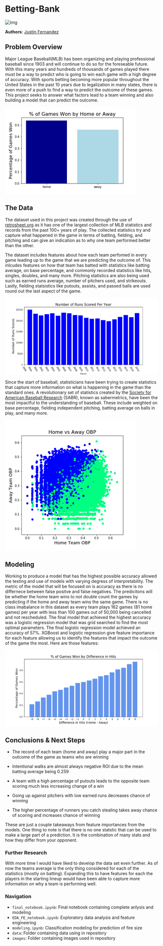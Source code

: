 # Betting-Bank

![img](./images/stadium.jpg)

**Authors**: [Justin Fernandez](mailto:justin_miguel_fernandez@gmail.com)


## Problem Overview
Major League Baseball(MLB) has been organizing and playing professional baseball since 1903 and will continue to do so for the foreseable future. With this many years and hundreds of thousands of games played there must be a way to predict who is going to win each game with a high degree of accuracy. With sports betting becoming more popular throughout the United States in the past 10 years due to legalization in many states, there is even more of a push to find a way to predict the outcome of these games. This project seeks to answer what factors lead to a team winning and also building a model that can predict the outcome.

![img](./images/home_vs_away.png)


## The Data
The dataset used in this project was created through the use of [retrosheet.org](https://www.retrosheet.org/) as it has one of the largest collection of MLB statistics and records from the past 100+ years of play. The collected statistics try and capture what happened in the game in terms of batting, fielding, and pitching and can give an indication as to why one team performed better than the other.

The dataset includes features about how each team perfomed in every game leading up to the game that we are predicting the outcome of. This inlcudes features on how that team has batted with statistics like batting average, on base percentage, and commonly recorded statistics like hits, singles, doubles, and many more. Pitching statistics are also being used such as earned runs average, number of pitchers used, and strikeouts. Lastly, fielding statsistics like putouts, assists, and passed balls are used round out the last aspect of the game.

![img](./images/runs_per_year.png)

Since the start of baseball, statisticians have been trying to create statistics that capture more information on what is happening in the game than the standard ones. A revolutionary set of statistics created by the [Society for American Baseball Research](https://sabr.org/sabermetrics) (SABR), known as sabermetrics, have been the most impactful to the understanding of baseball. These include weighted on base percentage, fielding independent pitching, batting average on balls in play, and many more.

![img](./images/obp_diff.png)

## Modeling
Working to produce a model that has the highest possible accuracy allowed the testing and use of models with varying degress of interpretability. The metric of the model that will be focused on is accuracy as there is no differnece between false positve and false negatives. The predicitons will be whether the home team wins to not double count the games by predicting if the home and away team wins the same game. There is no class imabalance in this dataset as every team plays 162 games (81 home games) per year with less than 100 games out of 50,000 being cancelled and not rescheduled. The final model that achieved the highest accuracy was a logistic regression model that was grid searched to find the most optimal parameters. The final logistic regression model achieved an accuracy of 57%. XGBoost and logistic regression give feature importance for each feature allowing us to identify the features that impact the outcome of the game the most. Here are those features:

![img](./images/hit_diff.png)

## Conclusions & Next Steps
- The record of each team (home and away) play a major part in the outcome of the game as teams who are winning
	
- Intentional walks are almost always negative ROI due to the mean batting average being 0.259
	
- A team with a high percentage of putouts leads to the opposite team scoring much less increasing change of a win
	
- Going up against pitchers with low earned runs decreases chance of winning
	
- The higher percentage of runners you catch stealing takes away chance of scoring and increases chance of winning

These are just a couple takeaways from feature importances from the models. One thing to note is that there is no one statstic that can be used to make a large part of a prediction. It is the combination of many stats and how they differ from your opponent.

### Further Research
With more time I would have liked to develop the data set even further. As of now the teams average is the only thing considered for each of the statistics (mostly on batting). Expanding this to have features for each the players in the starting lineup would have been able to capture more information on why a team is performing well.

 

### Navigation
- `final_notebook.ipynb`: Final notebook containing complete anlysis and modeling
- `EDA_FE_notebook.ipynb`: Exploratory data analysis and feature engineering
- `modeling.ipynb`: Classification modeling for prediction of fire size
- `data`: Folder containing data using in repository
- `images`: Folder containing images used in repository